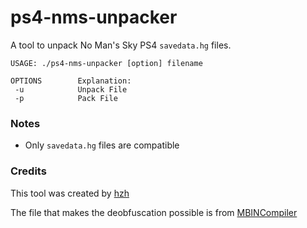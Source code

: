 # ps4-nms-unpacker

A tool to unpack No Man's Sky PS4 `savedata.hg` files.

```
USAGE: ./ps4-nms-unpacker [option] filename

OPTIONS        Explanation:
 -u            Unpack File
 -p            Pack File
```

### Notes

- Only `savedata.hg` files are compatible

### Credits

This tool was created by [hzh](https://github.com/hzhreal/)

The file that makes the deobfuscation possible is from [MBINCompiler](https://github.com/monkeyman192/MBINCompiler/releases/tag/v4.73.0-pre1)